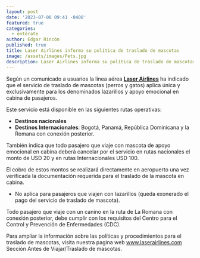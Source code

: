 ```yaml
---
layout: post
date: '2023-07-08 09:41 -0400'
featured: true
categories:
  - entérate
author: Edgar Rincón
published: true
title: Laser Airlines informa su política de traslado de mascotas
image: /assets/images/Pets.jpg
description: Laser Airlines informa su política de traslado de mascotas
---
```


Según un comunicado a usuarios la linea aérea [**Laser Airlines**](https://www.laserairlines.com/) ha indicado que el servicio de traslado de mascotas (perros y gatos) aplica única y exclusivamente para los denominados lazarillos y apoyo emocional en cabina de pasajeros.

Este servicio está disponible en las siguientes rutas operativas:

- **Destinos nacionales**
- **Destinos Internacionales**: Bogotá, Panamá, República Dominicana y la Romana con conexión posterior. 

También indica que todo pasajero que viaje con mascota de apoyo emocional en cabina deberá cancelar por el servicio en rutas nacionales el monto de USD 20 y en rutas Internacionales USD 100.

El cobro de estos montos se realizará directamente en aeropuerto una vez verificada la documentación requerida para el traslado de la mascota en cabina. 

- No aplica para pasajeros que viajen con lazarillos (queda exonerado el pago del servicio de traslado de mascota).

Todo pasajero que viaje con un canino en la ruta de La Romana con conexión posterior, debe cumplir con los requisitos del Centro para el Control y Prevención de Enfermedades (CDC).

Para ampliar la información sobre las políticas y procedimientos para el traslado de mascotas, visita nuestra pagina web www.laserairlines.com Sección Antes de Viajar/Traslado de mascotas.
